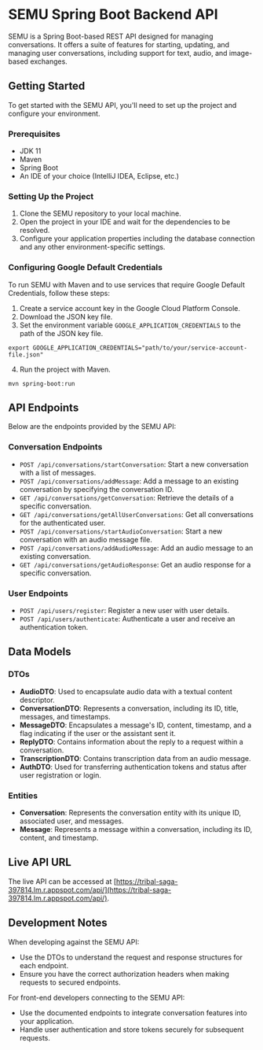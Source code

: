 # SEMU Spring Boot Backend API

SEMU is a Spring Boot-based REST API designed for managing conversations. It offers a suite of features for starting, updating, and managing user conversations, including support for text, audio, and image-based exchanges.

## Getting Started

To get started with the SEMU API, you'll need to set up the project and configure your environment.

### Prerequisites

- JDK 11
- Maven
- Spring Boot
- An IDE of your choice (IntelliJ IDEA, Eclipse, etc.)

### Setting Up the Project

1. Clone the SEMU repository to your local machine.
2. Open the project in your IDE and wait for the dependencies to be resolved.
3. Configure your application properties including the database connection and any other environment-specific settings.

### Configuring Google Default Credentials

To run SEMU with Maven and to use services that require Google Default Credentials, follow these steps:

1. Create a service account key in the Google Cloud Platform Console.
2. Download the JSON key file.
3. Set the environment variable `GOOGLE_APPLICATION_CREDENTIALS` to the path of the JSON key file.
```
export GOOGLE_APPLICATION_CREDENTIALS="path/to/your/service-account-file.json"
```
4. Run the project with Maven.
```
mvn spring-boot:run
```

## API Endpoints

Below are the endpoints provided by the SEMU API:

### Conversation Endpoints

- `POST /api/conversations/startConversation`: Start a new conversation with a list of messages.
- `POST /api/conversations/addMessage`: Add a message to an existing conversation by specifying the conversation ID.
- `GET /api/conversations/getConversation`: Retrieve the details of a specific conversation.
- `GET /api/conversations/getAllUserConversations`: Get all conversations for the authenticated user.
- `POST /api/conversations/startAudioConversation`: Start a new conversation with an audio message file.
- `POST /api/conversations/addAudioMessage`: Add an audio message to an existing conversation.
- `GET /api/conversations/getAudioResponse`: Get an audio response for a specific conversation.

### User Endpoints

- `POST /api/users/register`: Register a new user with user details.
- `POST /api/users/authenticate`: Authenticate a user and receive an authentication token.

## Data Models

### DTOs

- **AudioDTO**: Used to encapsulate audio data with a textual content descriptor.
- **ConversationDTO**: Represents a conversation, including its ID, title, messages, and timestamps.
- **MessageDTO**: Encapsulates a message's ID, content, timestamp, and a flag indicating if the user or the assistant sent it.
- **ReplyDTO**: Contains information about the reply to a request within a conversation.
- **TranscriptionDTO**: Contains transcription data from an audio message.
- **AuthDTO**: Used for transferring authentication tokens and status after user registration or login.

### Entities

- **Conversation**: Represents the conversation entity with its unique ID, associated user, and messages.
- **Message**: Represents a message within a conversation, including its ID, content, and timestamp.

## Live API URL

The live API can be accessed at [https://tribal-saga-397814.lm.r.appspot.com/api/](https://tribal-saga-397814.lm.r.appspot.com/api/).

## Development Notes

When developing against the SEMU API:

- Use the DTOs to understand the request and response structures for each endpoint.
- Ensure you have the correct authorization headers when making requests to secured endpoints.

For front-end developers connecting to the SEMU API:

- Use the documented endpoints to integrate conversation features into your application.
- Handle user authentication and store tokens securely for subsequent requests.
